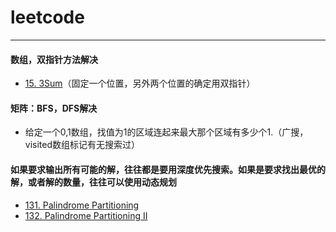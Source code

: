 # leetcode

----
#### 数组，双指针方法解决
- [15. 3Sum](https://leetcode.com/problems/3sum/description/)（固定一个位置，另外两个位置的确定用双指针）

#### 矩阵：BFS，DFS解决
- 给定一个0,1数组，找值为1的区域连起来最大那个区域有多少个1.（广搜，visited数组标记有无搜索过）

#### 如果要求输出所有可能的解，往往都是要用深度优先搜索。如果是要求找出最优的解，或者解的数量，往往可以使用动态规划
- [131. Palindrome Partitioning](https://leetcode.com/problems/palindrome-partitioning/description/)
- [132. Palindrome Partitioning II](https://leetcode.com/problems/palindrome-partitioning-ii/description/)